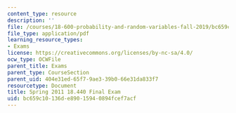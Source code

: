 ```yaml
---
content_type: resource
description: ''
file: /courses/18-600-probability-and-random-variables-fall-2019/bc659c10136de89015940894fcef7acf_MIT18_600F19_final_2011.pdf
file_type: application/pdf
learning_resource_types:
- Exams
license: https://creativecommons.org/licenses/by-nc-sa/4.0/
ocw_type: OCWFile
parent_title: Exams
parent_type: CourseSection
parent_uid: 404e31ed-65f7-9ae3-39b0-66e31da833f7
resourcetype: Document
title: Spring 2011 18.440 Final Exam
uid: bc659c10-136d-e890-1594-0894fcef7acf
---
```

